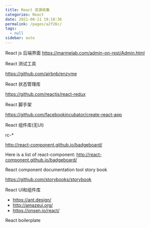 ```yaml
---
title: React 资源收集
categories: React
date: 2021-08-11 19:18:36
permalink: /pages/a2f26c/
tags: 
  - null
sidebar: auto
---
```


React js 后端界面
https://marmelab.com/admin-on-rest/Admin.html

React 测试工具

https://github.com/airbnb/enzyme

React 状态管理库

https://github.com/reactjs/react-redux

React 脚手架

https://github.com/facebookincubator/create-react-app

React 组件库(无UI)

rc-*

http://react-component.github.io/badgeboard/

Here is a list of react-component: http://react-component.github.io/badgeboard/


React component documentation tool story book

https://github.com/storybooks/storybook


React UI和组件库

- https://ant.design/
- http://amazeui.org/
- https://onsen.io/react/

React boilerplate



